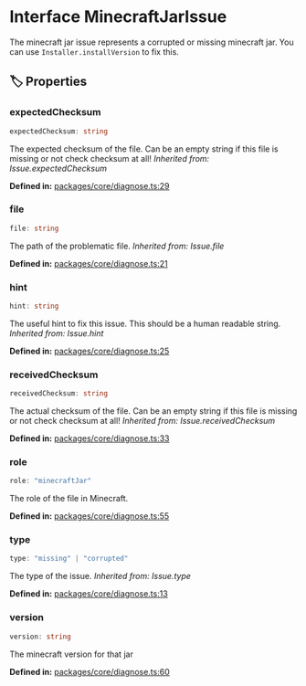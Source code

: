 # Interface MinecraftJarIssue

The minecraft jar issue represents a corrupted or missing minecraft jar.
You can use ``Installer.installVersion`` to fix this.
## 🏷️ Properties

### expectedChecksum

```ts
expectedChecksum: string
```
The expected checksum of the file. Can be an empty string if this file is missing or not check checksum at all!
*Inherited from: Issue.expectedChecksum*

<p style="font-size: 14px; color: var(--vp-c-text-2)">
<strong>Defined in:</strong> <a href="https://github.com/voxelum/minecraft-launcher-core-node/blob/master/packages/core/diagnose.ts#L29" target="_blank" rel="noreferrer">packages/core/diagnose.ts:29</a>
</p>


### file

```ts
file: string
```
The path of the problematic file.
*Inherited from: Issue.file*

<p style="font-size: 14px; color: var(--vp-c-text-2)">
<strong>Defined in:</strong> <a href="https://github.com/voxelum/minecraft-launcher-core-node/blob/master/packages/core/diagnose.ts#L21" target="_blank" rel="noreferrer">packages/core/diagnose.ts:21</a>
</p>


### hint

```ts
hint: string
```
The useful hint to fix this issue. This should be a human readable string.
*Inherited from: Issue.hint*

<p style="font-size: 14px; color: var(--vp-c-text-2)">
<strong>Defined in:</strong> <a href="https://github.com/voxelum/minecraft-launcher-core-node/blob/master/packages/core/diagnose.ts#L25" target="_blank" rel="noreferrer">packages/core/diagnose.ts:25</a>
</p>


### receivedChecksum

```ts
receivedChecksum: string
```
The actual checksum of the file. Can be an empty string if this file is missing or not check checksum at all!
*Inherited from: Issue.receivedChecksum*

<p style="font-size: 14px; color: var(--vp-c-text-2)">
<strong>Defined in:</strong> <a href="https://github.com/voxelum/minecraft-launcher-core-node/blob/master/packages/core/diagnose.ts#L33" target="_blank" rel="noreferrer">packages/core/diagnose.ts:33</a>
</p>


### role

```ts
role: "minecraftJar"
```
The role of the file in Minecraft.
<p style="font-size: 14px; color: var(--vp-c-text-2)">
<strong>Defined in:</strong> <a href="https://github.com/voxelum/minecraft-launcher-core-node/blob/master/packages/core/diagnose.ts#L55" target="_blank" rel="noreferrer">packages/core/diagnose.ts:55</a>
</p>


### type

```ts
type: "missing" | "corrupted"
```
The type of the issue.
*Inherited from: Issue.type*

<p style="font-size: 14px; color: var(--vp-c-text-2)">
<strong>Defined in:</strong> <a href="https://github.com/voxelum/minecraft-launcher-core-node/blob/master/packages/core/diagnose.ts#L13" target="_blank" rel="noreferrer">packages/core/diagnose.ts:13</a>
</p>


### version

```ts
version: string
```
The minecraft version for that jar
<p style="font-size: 14px; color: var(--vp-c-text-2)">
<strong>Defined in:</strong> <a href="https://github.com/voxelum/minecraft-launcher-core-node/blob/master/packages/core/diagnose.ts#L60" target="_blank" rel="noreferrer">packages/core/diagnose.ts:60</a>
</p>


